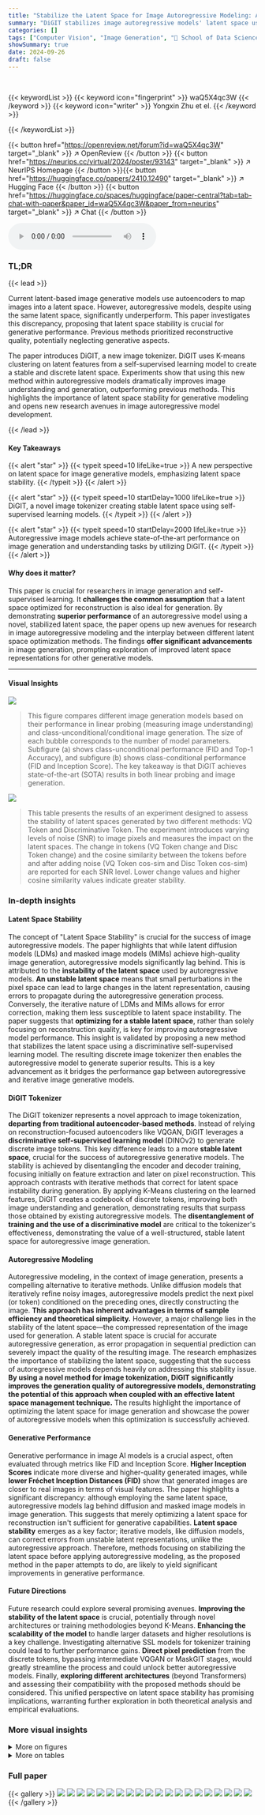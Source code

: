 ```yaml
---
title: "Stabilize the Latent Space for Image Autoregressive Modeling: A Unified Perspective"
summary: "DiGIT stabilizes image autoregressive models' latent space using a novel discrete tokenizer from self-supervised learning, achieving state-of-the-art image generation."
categories: []
tags: ["Computer Vision", "Image Generation", "🏢 School of Data Science, University of Science and Technology of China",]
showSummary: true
date: 2024-09-26
draft: false
---
```


<br>

{{< keywordList >}}
{{< keyword icon="fingerprint" >}} waQ5X4qc3W {{< /keyword >}}
{{< keyword icon="writer" >}} Yongxin Zhu et el. {{< /keyword >}}
 
{{< /keywordList >}}

{{< button href="https://openreview.net/forum?id=waQ5X4qc3W" target="_blank" >}}
↗ OpenReview
{{< /button >}}
{{< button href="https://neurips.cc/virtual/2024/poster/93143" target="_blank" >}}
↗ NeurIPS Homepage
{{< /button >}}{{< button href="https://huggingface.co/papers/2410.12490" target="_blank" >}}
↗ Hugging Face
{{< /button >}}
{{< button href="https://huggingface.co/spaces/huggingface/paper-central?tab=tab-chat-with-paper&paper_id=waQ5X4qc3W&paper_from=neurips" target="_blank" >}}
↗ Chat
{{< /button >}}



<audio controls>
    <source src="https://ai-paper-reviewer.com/waQ5X4qc3W/podcast.wav" type="audio/wav">
    Your browser does not support the audio element.
</audio>


### TL;DR


{{< lead >}}

Current latent-based image generative models use autoencoders to map images into a latent space. However, autoregressive models, despite using the same latent space, significantly underperform. This paper investigates this discrepancy, proposing that latent space stability is crucial for generative performance.  Previous methods prioritized reconstructive quality, potentially neglecting generative aspects.

The paper introduces DiGIT, a new image tokenizer. DiGIT uses K-means clustering on latent features from a self-supervised learning model to create a stable and discrete latent space. Experiments show that using this new method within autoregressive models dramatically improves image understanding and generation, outperforming previous methods. This highlights the importance of latent space stability for generative modeling and opens new research avenues in image autoregressive model development.

{{< /lead >}}


#### Key Takeaways

{{< alert "star" >}}
{{< typeit speed=10 lifeLike=true >}} A new perspective on latent space for image generative models, emphasizing latent space stability. {{< /typeit >}}
{{< /alert >}}

{{< alert "star" >}}
{{< typeit speed=10 startDelay=1000 lifeLike=true >}} DiGIT, a novel image tokenizer creating stable latent space using self-supervised learning models. {{< /typeit >}}
{{< /alert >}}

{{< alert "star" >}}
{{< typeit speed=10 startDelay=2000 lifeLike=true >}} Autoregressive image models achieve state-of-the-art performance on image generation and understanding tasks by utilizing DiGIT. {{< /typeit >}}
{{< /alert >}}

#### Why does it matter?
This paper is crucial for researchers in image generation and self-supervised learning.  It **challenges the common assumption** that a latent space optimized for reconstruction is also ideal for generation. By demonstrating **superior performance** of an autoregressive model using a novel, stabilized latent space, the paper opens up new avenues for research in image autoregressive modeling and the interplay between different latent space optimization methods. The findings **offer significant advancements** in image generation, prompting exploration of improved latent space representations for other generative models.

------
#### Visual Insights



![](https://ai-paper-reviewer.com/waQ5X4qc3W/figures_1_1.jpg)

> This figure compares different image generation models based on their performance in linear probing (measuring image understanding) and class-unconditional/conditional image generation.  The size of each bubble corresponds to the number of model parameters. Subfigure (a) shows class-unconditional performance (FID and Top-1 Accuracy), and subfigure (b) shows class-conditional performance (FID and Inception Score).  The key takeaway is that DiGIT achieves state-of-the-art (SOTA) results in both linear probing and image generation.





![](https://ai-paper-reviewer.com/waQ5X4qc3W/tables_5_1.jpg)

> This table presents the results of an experiment designed to assess the stability of latent spaces generated by two different methods: VQ Token and Discriminative Token.  The experiment introduces varying levels of noise (SNR) to image pixels and measures the impact on the latent spaces.  The change in tokens (VQ Token change and Disc Token change) and the cosine similarity between the tokens before and after adding noise (VQ Token cos-sim and Disc Token cos-sim) are reported for each SNR level.  Lower change values and higher cosine similarity values indicate greater stability.





### In-depth insights


#### Latent Space Stability
The concept of "Latent Space Stability" is crucial for the success of image autoregressive models.  The paper highlights that while latent diffusion models (LDMs) and masked image models (MIMs) achieve high-quality image generation, autoregressive models significantly lag behind. This is attributed to the **instability of the latent space** used by autoregressive models.  **An unstable latent space** means that small perturbations in the pixel space can lead to large changes in the latent representation, causing errors to propagate during the autoregressive generation process.  Conversely, the iterative nature of LDMs and MIMs allows for error correction, making them less susceptible to latent space instability.  The paper suggests that **optimizing for a stable latent space**, rather than solely focusing on reconstruction quality, is key for improving autoregressive model performance.  This insight is validated by proposing a new method that stabilizes the latent space using a discriminative self-supervised learning model. The resulting discrete image tokenizer then enables the autoregressive model to generate superior results. This is a key advancement as it bridges the performance gap between autoregressive and iterative image generative models.

#### DiGIT Tokenizer
The DiGIT tokenizer represents a novel approach to image tokenization, **departing from traditional autoencoder-based methods**.  Instead of relying on reconstruction-focused autoencoders like VQGAN, DiGIT leverages a **discriminative self-supervised learning model** (DINOv2) to generate discrete image tokens.  This key difference leads to a more **stable latent space**, crucial for the success of autoregressive generative models. The stability is achieved by disentangling the encoder and decoder training, focusing initially on feature extraction and later on pixel reconstruction.  This approach contrasts with iterative methods that correct for latent space instability during generation.  By applying K-Means clustering on the learned features, DiGIT creates a codebook of discrete tokens, improving both image understanding and generation, demonstrating results that surpass those obtained by existing autoregressive models. The **disentanglement of training and the use of a discriminative model** are critical to the tokenizer's effectiveness, demonstrating the value of a well-structured, stable latent space for autoregressive image generation.

#### Autoregressive Modeling
Autoregressive modeling, in the context of image generation, presents a compelling alternative to iterative methods.  Unlike diffusion models that iteratively refine noisy images, autoregressive models predict the next pixel (or token) conditioned on the preceding ones, directly constructing the image. **This approach has inherent advantages in terms of sample efficiency and theoretical simplicity.** However, a major challenge lies in the stability of the latent space—the compressed representation of the image used for generation.  A stable latent space is crucial for accurate autoregressive generation, as error propagation in sequential prediction can severely impact the quality of the resulting image. The research emphasizes the importance of stabilizing the latent space, suggesting that the success of autoregressive models depends heavily on addressing this stability issue.  **By using a novel method for image tokenization, DiGIT significantly improves the generation quality of autoregressive models, demonstrating the potential of this approach when coupled with an effective latent space management technique.** The results highlight the importance of optimizing the latent space for image generation and showcase the power of autoregressive models when this optimization is successfully achieved.

#### Generative Performance
Generative performance in image AI models is a crucial aspect, often evaluated through metrics like FID and Inception Score.  **Higher Inception Scores** indicate more diverse and higher-quality generated images, while **lower Fréchet Inception Distances (FID)** show that generated images are closer to real images in terms of visual features.  The paper highlights a significant discrepancy: although employing the same latent space, autoregressive models lag behind diffusion and masked image models in image generation.  This suggests that merely optimizing a latent space for reconstruction isn't sufficient for generative capabilities.  **Latent space stability** emerges as a key factor; iterative models, like diffusion models, can correct errors from unstable latent representations, unlike the autoregressive approach. Therefore, methods focusing on stabilizing the latent space before applying autoregressive modeling, as the proposed method in the paper attempts to do, are likely to yield significant improvements in generative performance.

#### Future Directions
Future research could explore several promising avenues. **Improving the stability of the latent space** is crucial, potentially through novel architectures or training methodologies beyond K-Means.  **Enhancing the scalability of the model** to handle larger datasets and higher resolutions is a key challenge.  Investigating alternative SSL models for tokenizer training could lead to further performance gains.  **Direct pixel prediction** from the discrete tokens, bypassing intermediate VQGAN or MaskGIT stages, would greatly streamline the process and could unlock better autoregressive models.  Finally, **exploring different architectures** (beyond Transformers) and assessing their compatibility with the proposed methods should be considered.  This unified perspective on latent space stability has promising implications, warranting further exploration in both theoretical analysis and empirical evaluations.


### More visual insights

<details>
<summary>More on figures
</summary>


![](https://ai-paper-reviewer.com/waQ5X4qc3W/figures_5_1.jpg)

> The figure illustrates the architecture of the DIGIT model.  An image is divided into patches, which are fed into a frozen discriminative self-supervised learning (SSL) model, such as DINOv2. This model extracts visual features from each patch.  These features are then clustered using K-Means, creating a codebook of discriminative tokens.  The resulting tokens are then fed into the DIGIT autoregressive model. The DIGIT model is a transformer architecture containing multiple transformer blocks which utilizes the next-token prediction principle for generating an image from the sequence of tokens, starting with a beginning-of-sequence token. The model is trained in a way that the discriminative SSL model's parameters are frozen, and the DiGIT transformer's parameters are trainable.


![](https://ai-paper-reviewer.com/waQ5X4qc3W/figures_8_1.jpg)

> This figure shows the ablation study of DiGIT, a discriminative image tokenizer for autoregressive image generation.  Part (a) displays the results of image generation experiments comparing various model configurations: the baseline VQ Tokenizer, the addition of the discriminative tokenizer, longer training (400 epochs), and scaling up the model size (732M). It demonstrates improvements in both FID (Fréchet Inception Distance) and IS (Inception Score) metrics as more advanced techniques are incorporated. Part (b) presents the results of a linear probe analysis on the pre-trained DiGIT-base model with different numbers of K-means clusters (8192, 4096, and 1024). It illustrates how the linear-probe accuracy changes across different transformer layers, suggesting an optimal number of clusters for improved image understanding.


![](https://ai-paper-reviewer.com/waQ5X4qc3W/figures_16_1.jpg)

> This figure shows the impact of top-k and top-p sampling techniques on the FID and Inception Score metrics during image generation using the DiGIT-base model.  The decoding temperature is held constant at 1.0.  The results show how different sampling strategies affect the quality of the generated images, with 'stage2' referring to a separate autoregressive model used for pixel rendering.


![](https://ai-paper-reviewer.com/waQ5X4qc3W/figures_16_2.jpg)

> This figure shows a comparison of Principal Component Analysis (PCA) and Linear Discriminant Analysis (LDA) on a toy dataset with two classes. The leftmost panel displays the original two-dimensional data, clearly showing two overlapping clusters. The middle panels show the one-dimensional projections obtained using PCA and LDA, respectively.  The PCA projection attempts to maximize variance, leading to a considerable amount of overlap between the two classes.  The LDA projection, on the other hand, prioritizes maximizing the separation between the classes. The rightmost panel illustrates this clearly by showing classification accuracy under increasing levels of added Gaussian noise to the data; LDA consistently outperforms PCA in terms of classification accuracy as noise increases.


![](https://ai-paper-reviewer.com/waQ5X4qc3W/figures_17_1.jpg)

> This figure showcases the results of class-unconditional image generation using the DiGIT model on the ImageNet dataset. The images are generated at a resolution of 256x256 pixels. The figure displays a grid of diverse images generated by the model, demonstrating its ability to generate a wide range of objects and scenes.


![](https://ai-paper-reviewer.com/waQ5X4qc3W/figures_18_1.jpg)

> This figure shows the results of class-conditional image generation using the DiGIT model on the ImageNet dataset.  Each row displays images generated from the same class label.  It demonstrates the model's ability to generate diverse and realistic images within a given class.


</details>




<details>
<summary>More on tables
</summary>


![](https://ai-paper-reviewer.com/waQ5X4qc3W/tables_6_1.jpg)
> This table compares the linear probing accuracy of various image autoregressive generative models on the ImageNet dataset.  The models are evaluated based on their ability to learn semantic features using a linear probe classifier.  The table shows the number of tokens, features, parameters, and the resulting top-1 accuracy for each model.  This demonstrates the models' performance in image understanding tasks, showing that higher parameter counts do not always correlate with better performance.

![](https://ai-paper-reviewer.com/waQ5X4qc3W/tables_7_1.jpg)
> This table presents a comparison of different image generation models on the ImageNet dataset, focusing on class-unconditional image generation.  The table includes the model type (GAN, Diffusion, MIM, or Autoregressive), the method used, the number of parameters, the number of training epochs, the Fréchet Inception Distance (FID) score (lower is better), and the Inception Score (IS) (higher is better).  DiGIT models are highlighted, demonstrating improved FID and IS scores, particularly with larger model sizes.

![](https://ai-paper-reviewer.com/waQ5X4qc3W/tables_7_2.jpg)
> This table presents a comparison of different image generation methods on the ImageNet dataset, focusing on class-unconditional image generation with a resolution of 256x256 pixels.  The table includes various model types (GAN, Diffusion, MIM, AR), methods, the number of parameters, the number of training epochs, and the resulting Fréchet Inception Distance (FID) and Inception Score (IS) values.  Lower FID and higher IS scores indicate better image quality.  The table also highlights results from the proposed DiGIT model, showcasing its performance both alone and in conjunction with other methods (VQGAN and MaskGIT).

![](https://ai-paper-reviewer.com/waQ5X4qc3W/tables_9_1.jpg)
> This table presents the results of class-conditional image generation experiments on the ImageNet dataset with images of size 256x256.  Different generative model types (GAN, Diffusion, MIM, AR) and specific models are compared using Fréchet Inception Distance (FID) and Inception Score (IS) metrics, lower FID and higher IS indicating better generation quality. The '†' symbol indicates that a specific model was trained with classifier-free guidance, a technique that influences generation.

</details>




### Full paper

{{< gallery >}}
<img src="https://ai-paper-reviewer.com/waQ5X4qc3W/1.png" class="grid-w50 md:grid-w33 xl:grid-w25" />
<img src="https://ai-paper-reviewer.com/waQ5X4qc3W/2.png" class="grid-w50 md:grid-w33 xl:grid-w25" />
<img src="https://ai-paper-reviewer.com/waQ5X4qc3W/3.png" class="grid-w50 md:grid-w33 xl:grid-w25" />
<img src="https://ai-paper-reviewer.com/waQ5X4qc3W/4.png" class="grid-w50 md:grid-w33 xl:grid-w25" />
<img src="https://ai-paper-reviewer.com/waQ5X4qc3W/5.png" class="grid-w50 md:grid-w33 xl:grid-w25" />
<img src="https://ai-paper-reviewer.com/waQ5X4qc3W/6.png" class="grid-w50 md:grid-w33 xl:grid-w25" />
<img src="https://ai-paper-reviewer.com/waQ5X4qc3W/7.png" class="grid-w50 md:grid-w33 xl:grid-w25" />
<img src="https://ai-paper-reviewer.com/waQ5X4qc3W/8.png" class="grid-w50 md:grid-w33 xl:grid-w25" />
<img src="https://ai-paper-reviewer.com/waQ5X4qc3W/9.png" class="grid-w50 md:grid-w33 xl:grid-w25" />
<img src="https://ai-paper-reviewer.com/waQ5X4qc3W/10.png" class="grid-w50 md:grid-w33 xl:grid-w25" />
<img src="https://ai-paper-reviewer.com/waQ5X4qc3W/11.png" class="grid-w50 md:grid-w33 xl:grid-w25" />
<img src="https://ai-paper-reviewer.com/waQ5X4qc3W/12.png" class="grid-w50 md:grid-w33 xl:grid-w25" />
<img src="https://ai-paper-reviewer.com/waQ5X4qc3W/13.png" class="grid-w50 md:grid-w33 xl:grid-w25" />
<img src="https://ai-paper-reviewer.com/waQ5X4qc3W/14.png" class="grid-w50 md:grid-w33 xl:grid-w25" />
<img src="https://ai-paper-reviewer.com/waQ5X4qc3W/15.png" class="grid-w50 md:grid-w33 xl:grid-w25" />
<img src="https://ai-paper-reviewer.com/waQ5X4qc3W/16.png" class="grid-w50 md:grid-w33 xl:grid-w25" />
<img src="https://ai-paper-reviewer.com/waQ5X4qc3W/17.png" class="grid-w50 md:grid-w33 xl:grid-w25" />
<img src="https://ai-paper-reviewer.com/waQ5X4qc3W/18.png" class="grid-w50 md:grid-w33 xl:grid-w25" />
<img src="https://ai-paper-reviewer.com/waQ5X4qc3W/19.png" class="grid-w50 md:grid-w33 xl:grid-w25" />
<img src="https://ai-paper-reviewer.com/waQ5X4qc3W/20.png" class="grid-w50 md:grid-w33 xl:grid-w25" />
{{< /gallery >}}
